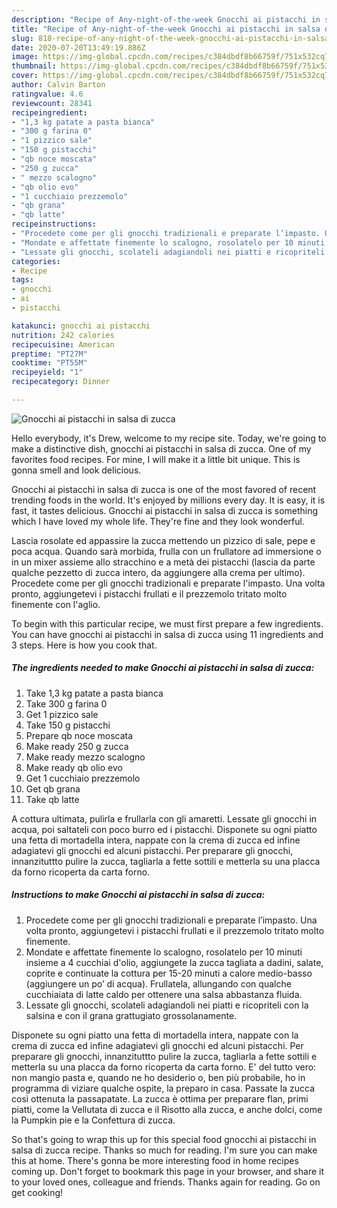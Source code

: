 ```yaml
---
description: "Recipe of Any-night-of-the-week Gnocchi ai pistacchi in salsa di zucca"
title: "Recipe of Any-night-of-the-week Gnocchi ai pistacchi in salsa di zucca"
slug: 818-recipe-of-any-night-of-the-week-gnocchi-ai-pistacchi-in-salsa-di-zucca
date: 2020-07-20T13:49:19.886Z
image: https://img-global.cpcdn.com/recipes/c384dbdf8b66759f/751x532cq70/gnocchi-ai-pistacchi-in-salsa-di-zucca-recipe-main-photo.jpg
thumbnail: https://img-global.cpcdn.com/recipes/c384dbdf8b66759f/751x532cq70/gnocchi-ai-pistacchi-in-salsa-di-zucca-recipe-main-photo.jpg
cover: https://img-global.cpcdn.com/recipes/c384dbdf8b66759f/751x532cq70/gnocchi-ai-pistacchi-in-salsa-di-zucca-recipe-main-photo.jpg
author: Calvin Barton
ratingvalue: 4.6
reviewcount: 28341
recipeingredient:
- "1,3 kg patate a pasta bianca"
- "300 g farina 0"
- "1 pizzico sale"
- "150 g pistacchi"
- "qb noce moscata"
- "250 g zucca"
- " mezzo scalogno"
- "qb olio evo"
- "1 cucchiaio prezzemolo"
- "qb grana"
- "qb latte"
recipeinstructions:
- "Procedete come per gli gnocchi tradizionali e preparate l’impasto. Una volta pronto, aggiungetevi i pistacchi frullati e il prezzemolo tritato molto finemente."
- "Mondate e affettate finemente lo scalogno, rosolatelo per 10 minuti insieme a 4 cucchiai d&#39;olio, aggiungete la zucca tagliata a dadini, salate, coprite e continuate la cottura per 15-20 minuti a calore medio-basso (aggiungere un po’ di acqua). Frullatela, allungando con qualche cucchiaiata di latte caldo per ottenere una salsa abbastanza fluida."
- "Lessate gli gnocchi, scolateli adagiandoli nei piatti e ricopriteli con la salsina e con il grana grattugiato grossolanamente."
categories:
- Recipe
tags:
- gnocchi
- ai
- pistacchi

katakunci: gnocchi ai pistacchi 
nutrition: 242 calories
recipecuisine: American
preptime: "PT27M"
cooktime: "PT55M"
recipeyield: "1"
recipecategory: Dinner

---
```



![Gnocchi ai pistacchi in salsa di zucca](https://img-global.cpcdn.com/recipes/c384dbdf8b66759f/751x532cq70/gnocchi-ai-pistacchi-in-salsa-di-zucca-recipe-main-photo.jpg)

Hello everybody, it's Drew, welcome to my recipe site. Today, we're going to make a distinctive dish, gnocchi ai pistacchi in salsa di zucca. One of my favorites food recipes. For mine, I will make it a little bit unique. This is gonna smell and look delicious.

Gnocchi ai pistacchi in salsa di zucca is one of the most favored of recent trending foods in the world. It's enjoyed by millions every day. It is easy, it is fast, it tastes delicious. Gnocchi ai pistacchi in salsa di zucca is something which I have loved my whole life. They're fine and they look wonderful.

Lascia rosolate ed appassire la zucca mettendo un pizzico di sale, pepe e poca acqua. Quando sarà morbida, frulla con un frullatore ad immersione o in un mixer assieme allo stracchino e a metà dei pistacchi (lascia da parte qualche pezzetto di zucca intero, da aggiungere alla crema per ultimo). Procedete come per gli gnocchi tradizionali e preparate l&#39;impasto. Una volta pronto, aggiungetevi i pistacchi frullati e il prezzemolo tritato molto finemente con l&#39;aglio.


To begin with this particular recipe, we must first prepare a few ingredients. You can have gnocchi ai pistacchi in salsa di zucca using 11 ingredients and 3 steps. Here is how you cook that.

<!--inarticleads1-->

##### The ingredients needed to make Gnocchi ai pistacchi in salsa di zucca:

1. Take 1,3 kg patate a pasta bianca
1. Take 300 g farina 0
1. Get 1 pizzico sale
1. Take 150 g pistacchi
1. Prepare qb noce moscata
1. Make ready 250 g zucca
1. Make ready  mezzo scalogno
1. Make ready qb olio evo
1. Get 1 cucchiaio prezzemolo
1. Get qb grana
1. Take qb latte


A cottura ultimata, pulirla e frullarla con gli amaretti. Lessate gli gnocchi in acqua, poi saltateli con poco burro ed i pistacchi. Disponete su ogni piatto una fetta di mortadella intera, nappate con la crema di zucca ed infine adagiatevi gli gnocchi ed alcuni pistacchi. Per preparare gli gnocchi, innanzituttto pulire la zucca, tagliarla a fette sottili e metterla su una placca da forno ricoperta da carta forno. 

<!--inarticleads2-->

##### Instructions to make Gnocchi ai pistacchi in salsa di zucca:

1. Procedete come per gli gnocchi tradizionali e preparate l’impasto. Una volta pronto, aggiungetevi i pistacchi frullati e il prezzemolo tritato molto finemente.
1. Mondate e affettate finemente lo scalogno, rosolatelo per 10 minuti insieme a 4 cucchiai d&#39;olio, aggiungete la zucca tagliata a dadini, salate, coprite e continuate la cottura per 15-20 minuti a calore medio-basso (aggiungere un po’ di acqua). Frullatela, allungando con qualche cucchiaiata di latte caldo per ottenere una salsa abbastanza fluida.
1. Lessate gli gnocchi, scolateli adagiandoli nei piatti e ricopriteli con la salsina e con il grana grattugiato grossolanamente.


Disponete su ogni piatto una fetta di mortadella intera, nappate con la crema di zucca ed infine adagiatevi gli gnocchi ed alcuni pistacchi. Per preparare gli gnocchi, innanzituttto pulire la zucca, tagliarla a fette sottili e metterla su una placca da forno ricoperta da carta forno. E&#39; del tutto vero: non mangio pasta e, quando ne ho desiderio o, ben più probabile, ho in programma di viziare qualche ospite, la preparo in casa. Passate la zucca così ottenuta la passapatate. La zucca è ottima per preparare flan, primi piatti, come la Vellutata di zucca e il Risotto alla zucca, e anche dolci, come la Pumpkin pie e la Confettura di zucca. 

So that's going to wrap this up for this special food gnocchi ai pistacchi in salsa di zucca recipe. Thanks so much for reading. I'm sure you can make this at home. There's gonna be more interesting food in home recipes coming up. Don't forget to bookmark this page in your browser, and share it to your loved ones, colleague and friends. Thanks again for reading. Go on get cooking!
